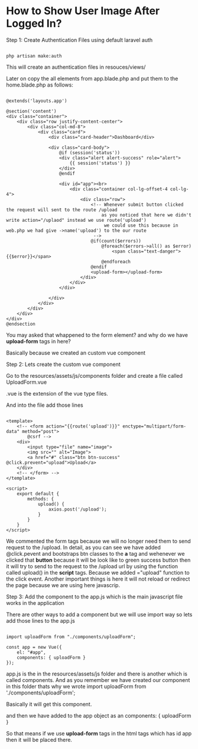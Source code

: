 # How to Show User Image After Logged In?

Step 1: Create Authentication Files using default laravel auth

~~~~

php artisan make:auth

~~~~

This will create an authentication files in resouces/views/

Later on copy the all elements from app.blade.php and put them to the home.blade.php as follows:

~~~~

@extends('layouts.app') 

@section('content')
<div class="container">
    <div class="row justify-content-center">
        <div class="col-md-8">
            <div class="card">
                <div class="card-header">Dashboard</div>

                <div class="card-body">
                    @if (session('status'))
                    <div class="alert alert-success" role="alert">
                        {{ session('status') }}
                    </div>
                    @endif

                    <div id="app"><br>
                        <div class="container col-lg-offset-4 col-lg-4">
                            <div class="row">
                                <!-- Whenever submit button clicked the request will sent to the route /upload
                                    as you noticed that here we didn't write action="/uplaod" instead we use route('upload')
                                     we could use this because in web.php we had give ->name('upload') to the our route
                                 -->            
                                @if(count($errors)) 
                                    @foreach($errors->all() as $error)
                                        <span class="text-danger">{{$error}}</span>
                                    @endforeach 
                                @endif
                                <upload-form></upload-form>
                            </div>
                        </div>
                    </div>

                </div>
            </div>
        </div>
    </div>
</div>
@endsection

~~~~

You may asked that whappened to the form element? and why do we have **upload-form** tags in here?

Basically because we created an custom vue component

Step 2: Lets create the custom vue component

Go to the resources/assets/js/components folder and create a file called UploadForm.vue

.vue is the extension of the vue type files.

And into the file add those lines

~~~~

<template>
    <!-- <form action="{{route('upload')}}" enctype="multipart/form-data" method="post">
        @csrf -->
    <div>
        <input type="file" name="image">
        <img src="" alt="Image">
        <a href="#" class="btn btn-success" @click.prevent="upload">Upload</a>
    </div>
    <!-- </form> -->
</template>

<script>
    export default {
        methods: {
            upload() {
                axios.post('/upload');
            }
        }
    }
</script>

~~~~

We commented the form tags because we will no longer need them to send request to the /upload. 
In detail, as you can see we have added @click.pevent and bootstraps btn classes  to the **a** tag and wehenever we clicked that **button** because it will be look like to green success button then it will try to send to the request to the /upload url by using the function called upload() in the **script** tags. Because we added ="upload" function to the click event. Another important things is here it will not reload or redirect the page because we are using here javascrip.

Step 3: Add the component to the app.js which is the main javascript file works in the application

There are other ways to add a component but we will use import way so lets add those lines to the app.js

~~~~

import uploadForm from "./components/uploadForm";

const app = new Vue({
    el: "#app",
    components: { uploadForm }
});

~~~~

app.js is the in the resources/assets/js folder and there is another which is called components. And as you remember we have created our component in this folder thats why we wrote import uploadForm from './components/uploadForm'; 

Basically it will get this component.

and then we have added to the app object as an components: { uploadForm }

So that means if we use **upload-form** tags in the html tags which has id app then it will be placed there.